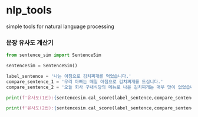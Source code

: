 # nlp_tools
simple tools for natural language processing

### 문장 유사도 계산기

```python
from sentence_sim import SentenceSim

sentencesim = SentenceSim()

label_sentence = '나는 아침으로 김치찌개를 먹었습니다.'
compare_sentence_1 = '우리 아빠는 매일 아침으로 김치찌개를 드십니다.'
compare_sentence_2 = '오늘 회사 구내식당의 메뉴로 나온 김치찌개는 매우 맛이 없었습니다.'

print(f'유사도(1번):{sentencesim.cal_score(label_sentence,compare_sentence_1)}', end='\n\n')

print(f'유사도(2번):{sentencesim.cal_score(label_sentence,compare_sentence_2)}', end='\n\n')
```
